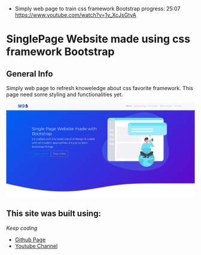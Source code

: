 * Simply web page to train css framework Bootstrap
progress: 25:07
https://www.youtube.com/watch?v=1v_XcJsGtyA

# SinglePage Website made using css framework Bootstrap

## General Info

Simply web page to refresh knoweledge about css favorite framework.
This page need some styling and functionalities yet.

![preview](./img/preview.jpg)


## This site was built using:
*Keep coding*
* [Github Page](https://github.com/mdbootstrap/Bootstrap-5-Landing-Page-Tutorial.git)
* [Youtube Channel](https://youtu.be/1v_XcJsGtyA)
